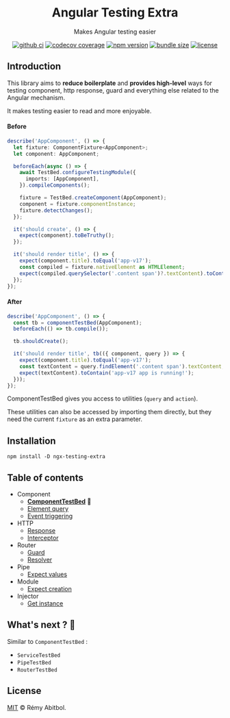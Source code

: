 <div align="center">
    <h1>Angular Testing Extra</h1>
    <p>Makes Angular testing easier</p>
</div> 

<div align="center">

[![github ci](https://img.shields.io/github/actions/workflow/status/remscodes/ngx-testing-extra/npm-ci.yml.svg?logo=github&label=CI&style=for-the-badge)](https://github.com/remscodes/ngx-testing-extra/actions/workflows/npm-ci.yml)
[![codecov coverage](https://img.shields.io/codecov/c/github/remscodes/ngx-testing-extra/main.svg?style=for-the-badge&logo=codecov)](https://codecov.io/gh/remscodes/ngx-testing-extra)
[![npm version](https://img.shields.io/npm/v/ngx-testing-extra.svg?style=for-the-badge&logo=npm)](https://www.npmjs.org/package/ngx-testing-extra)
[![bundle size](https://img.shields.io/bundlephobia/minzip/ngx-testing-extra.svg?style=for-the-badge)](https://bundlephobia.com/package/ngx-testing-extra)
[![license](https://img.shields.io/github/license/remscodes/ngx-testing-extra.svg?style=for-the-badge)](LICENSE)

</div>

## Introduction

This library aims to **reduce boilerplate** and **provides high-level** ways for testing component, http response, guard and everything else related to the Angular mechanism.

It makes testing easier to read and more enjoyable.

#### Before

```ts
describe('AppComponent', () => {
  let fixture: ComponentFixture<AppComponent>;
  let component: AppComponent;

  beforeEach(async () => {
    await TestBed.configureTestingModule({
      imports: [AppComponent],
    }).compileComponents();

    fixture = TestBed.createComponent(AppComponent);
    component = fixture.componentInstance;
    fixture.detectChanges();
  });

  it('should create', () => {
    expect(component).toBeTruthy();
  });

  it('should render title', () => {
    expect(component.title).toEqual('app-v17');
    const compiled = fixture.nativeElement as HTMLElement;
    expect(compiled.querySelector('.content span')?.textContent).toContain('app-v17 app is running!');
  });
});
```

#### After

```ts
describe('AppComponent', () => {
  const tb = componentTestBed(AppComponent);
  beforeEach(() => tb.compile());

  tb.shouldCreate();

  it('should render title', tb(({ component, query }) => {
    expect(component.title).toEqual('app-v17');
    const textContent = query.findElement('.content span').textContent;
    expect(textContent).toContain('app-v17 app is running!');
  }));
});
```

ComponentTestBed gives you access to utilities (`query` and `action`).

These utilities can also be accessed by importing them directly, but they need the current `fixture` as an extra parameter.

## Installation

```shell
npm install -D ngx-testing-extra
```

## Table of contents

- Component
  - **[ComponentTestBed](docs/components/test-bed.md#componenttestbed)** 🤩
  - [Element query](docs/components/element.md#element-query)
  - [Event triggering](docs/components/event.md#event-triggering)
- HTTP
  - [Response](docs/http/controller.md#http-response)
  - [Interceptor](docs/http/interceptor.md#interceptors)
- Router
  - [Guard](docs/router/guard.md#)
  - [Resolver](docs/router/resolver.md#)
- Pipe
  - [Expect values](docs/pipe.md#pipe)
- Module
  - [Expect creation](docs/module.md#module)
- Injector
  - [Get instance](docs/injector.md#injector)

## What's next ? 🤩

Similar to `ComponentTestBed` :
- `ServiceTestBed`
- `PipeTestBed`
- `RouterTestBed`

## License

[MIT](LICENSE) © Rémy Abitbol.
